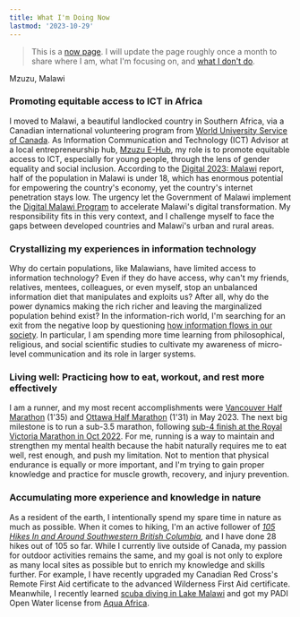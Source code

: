 ```yaml
---
title: What I'm Doing Now
lastmod: '2023-10-29'
---
```


> This is a [now page](https://nownownow.com/about). I will update the page roughly once a month to share where I am, what I'm focusing on, and [what I don't do](/note/creating-now-page/).

<!-- <audio controls src="/audio/now.mp3"></audio> -->

<i class="fa fa-map-marker"></i> Mzuzu, Malawi

### Promoting equitable access to ICT in Africa

I moved to Malawi, a beautiful landlocked country in Southern Africa, via a Canadian international volunteering program from [World University Service of Canada](https://wusc.ca/). As Information Communication and Technology (ICT) Advisor at a local entrepreneurship hub, [Mzuzu E-Hub](https://mzuzuehub.org/), my role is to promote equitable access to ICT, especially for young people, through the lens of gender equality and social inclusion. According to the [Digital 2023: Malawi](https://datareportal.com/reports/digital-2023-malawi) report, half of the population in Malawi is under 18, which has enormous potential for empowering the country's economy, yet the country's internet penetration stays low. The urgency let the Government of Malawi implement the [Digital Malawi Program](https://digmap.pppc.mw/about/) to accelerate Malawi's digital transformation. My responsibility fits in this very context, and I challenge myself to face the gaps between developed countries and Malawi's urban and rural areas.

### Crystallizing my experiences in information technology

Why do certain populations, like Malawians, have limited access to information technology? Even if they do have access, why can't my friends, relatives, mentees, colleagues, or even myself, stop an unbalanced information diet that manipulates and exploits us? After all, why do the power dynamics making the rich richer and leaving the marginalized population behind exist? In the information-rich world, I'm searching for an exit from the negative loop by questioning [how information flows in our society](/note/how-information-flows/). In particular, I am spending more time learning from philosophical, religious, and social scientific studies to cultivate my awareness of micro-level communication and its role in larger systems.

### Living well: Practicing how to eat, workout, and rest more effectively

I am a runner, and my most recent accomplishments were [Vancouver Half Marathon](https://www.sportstats.one/display-results.xhtml?raceid=118168&status=results&bib=20432) (1'35) and [Ottawa Half Marathon](https://www.sportstats.ca/display-results.xhtml?raceid=118517&status=results&bib=8832) (1'31) in May 2023. The next big milestone is to run a sub-3.5 marathon, following [sub-4 finish at the Royal Victoria Marathon in Oct 2022](https://startlinetiming.com/en/races/2022/victoriamarathon/view/1007). For me, running is a way to maintain and strengthen my mental health because the habit naturally requires me to eat well, rest enough, and push my limitation. Not to mention that physical endurance is equally or more important, and I'm trying to gain proper knowledge and practice for muscle growth, recovery, and injury prevention.

### Accumulating more experience and knowledge in nature

As a resident of the earth, I intentionally spend my spare time in nature as much as possible. When it comes to hiking, I'm an active follower of *[105 Hikes In and Around Southwestern British Columbia](https://105hikes.com/book/),* and I have done 28 hikes out of 105 so far. While I currently live outside of Canada, my passion for outdoor activities remains the same, and my goal is not only to explore as many local sites as possible but to enrich my knowledge and skills further. For example, I have recently upgraded my Canadian Red Cross's Remote First Aid certificate to the advanced Wilderness First Aid certificate. Meanwhile, I recently learned [scuba diving in Lake Malawi](https://www.padi.com/diving-in/malawi/) and got my PADI Open Water license from [Aqua Africa](https://aquaafrica.co.uk/).

